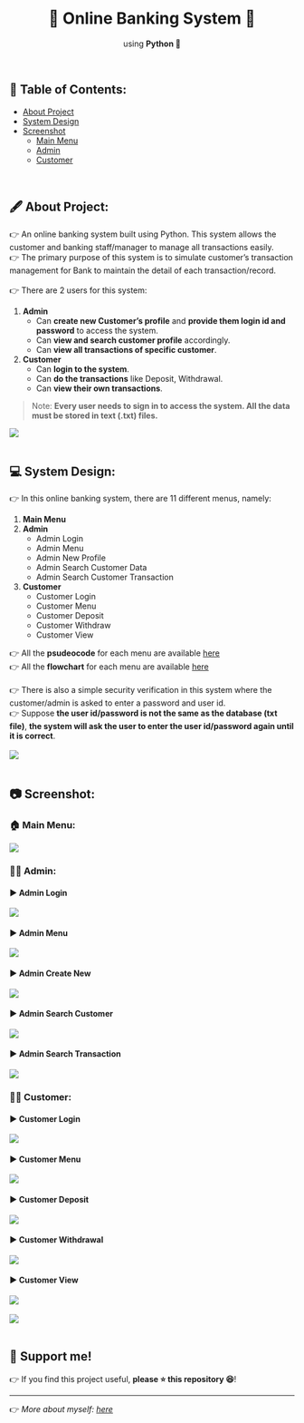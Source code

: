 <h1 align="center">🏦 Online Banking System 🏦 </h1>
<p align="center">using <b>Python 🐍</b></p><br>
<p align="center">
  
## 📃 Table of Contents:
  - [About Project](#-about-project)
  - [System Design](#-system-design)
  - [Screenshot](#-screenshot)
      - [Main Menu](#-main-menu-)
      - [Admin](#-admin-)
      - [Customer](#%EF%B8%8F-customer-)
<br>

## 🖋 About Project:
👉 An online banking system built using Python. This system allows the customer and banking staff/manager to manage all transactions easily. <br>
👉 The primary purpose of this system is to simulate customer’s transaction management for Bank to maintain the detail of each transaction/record.<br><br>
👉 There are 2 users for this system:
1. **Admin**
    - Can **create new Customer’s profile** and **provide them login id and password** to access the system.
    - Can **view and search customer profile** accordingly.
    - Can **view all transactions of specific customer**.
2. **Customer**
    - Can **login to the system**.
    - Can **do the transactions** like Deposit, Withdrawal.
    - Can **view their own transactions**.

> Note: **Every user needs to sign in to access the system. All the data must be stored in text (.txt) files.**<br>

[![](https://img.shields.io/badge/back%20to%20top-%E2%86%A9-blue)](#-table-of-contents)
<br><br>

## 💻 System Design:
👉 In this online banking system, there are 11 different menus, namely:
1. **Main Menu**
2. **Admin**
    - Admin Login
    - Admin Menu
    - Admin New Profile
    - Admin Search Customer Data
    - Admin Search Customer Transaction
3. **Customer**
    - Customer Login
    - Customer Menu
    - Customer Deposit 
    - Customer Withdraw
    - Customer View

👉 All the **psudeocode** for each menu are available [here](https://github.com/caesarmario/simple-online-banking-system/tree/main/Pseudocode) <br>
👉 All the **flowchart** for each menu are available [here](https://github.com/caesarmario/simple-online-banking-system/tree/main/Flowchart) <br><br>
👉 There is also a simple security verification in this system where the customer/admin is asked to enter a password and user id. <br>
👉 Suppose **the user id/password is not the same as the database (txt file)**, **the system will ask the user to enter the user id/password again until it is correct**.
<br><br>
[![](https://img.shields.io/badge/back%20to%20top-%E2%86%A9-blue)](#-table-of-contents)
<br><br>

## 📷 Screenshot:
### 🏠 Main Menu: <br>
![](https://raw.githubusercontent.com/caesarmario/simple-online-banking-system/main/Screenshot/1.0_Main%20Menu.png)
  
### 👨‍💼 Admin: <br>
#### ▶ Admin Login
![](https://raw.githubusercontent.com/caesarmario/simple-online-banking-system/main/Screenshot/2.0_Admin%20Login.png)
#### ▶ Admin Menu
![](https://raw.githubusercontent.com/caesarmario/simple-online-banking-system/main/Screenshot/2.1_Admin%20Menu.png)
#### ▶ Admin Create New
![](https://raw.githubusercontent.com/caesarmario/simple-online-banking-system/main/Screenshot/2.2_Admin%20Create%20New.png)
#### ▶ Admin Search Customer
![](https://raw.githubusercontent.com/caesarmario/simple-online-banking-system/main/Screenshot/2.3_Admin%20Search%20Customer.png)
#### ▶ Admin Search Transaction
![](https://raw.githubusercontent.com/caesarmario/simple-online-banking-system/main/Screenshot/2.4_Admin%20Search%20Transaction.png)

### 🙎‍♂️ Customer: <br>
#### ▶ Customer Login
![](https://raw.githubusercontent.com/caesarmario/simple-online-banking-system/main/Screenshot/3.0_Customer%20Login.png)
#### ▶ Customer Menu
![](https://raw.githubusercontent.com/caesarmario/simple-online-banking-system/main/Screenshot/3.1_Customer%20Menu.png)
#### ▶ Customer Deposit
![](https://raw.githubusercontent.com/caesarmario/simple-online-banking-system/main/Screenshot/3.2_Customer%20Deposit.png)
#### ▶ Customer Withdrawal
![](https://raw.githubusercontent.com/caesarmario/simple-online-banking-system/main/Screenshot/3.3_Customer%20Withdrawal.png)
#### ▶ Customer View
![](https://raw.githubusercontent.com/caesarmario/simple-online-banking-system/main/Screenshot/3.4_Customer%20View.png)
<br><br>
[![](https://img.shields.io/badge/back%20to%20top-%E2%86%A9-blue)](#-table-of-contents)
<br><br>


## 🙌 Support me!

👉 If you find this project useful, **please ⭐ this repository 😆**!

---

👉 _More about myself: <a href="https://www.linkedin.com/in/gulivindala-siva-durga-pavan-633a1b262?utm_source=share&utm_campaign=share_via&utm_content=profile&utm_medium=android_app"> here </a>_
